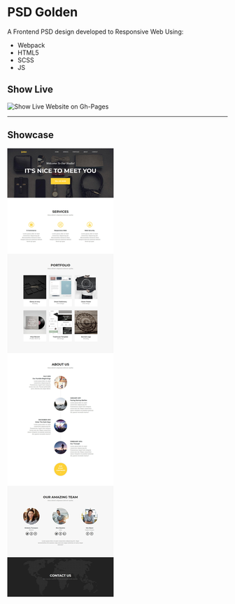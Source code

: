 # PSD Golden  
A Frontend PSD design developed to Responsive Web Using:  
- Webpack  
- HTML5  
- SCSS  
- JS  

## Show Live  
![Show Live Website on Gh-Pages](https://mashrafm.github.io/PSD_Golden/)

---  

## Showcase  
![view](https://github.com/MAshrafM/PSD_Golden/blob/master/show.jpg)